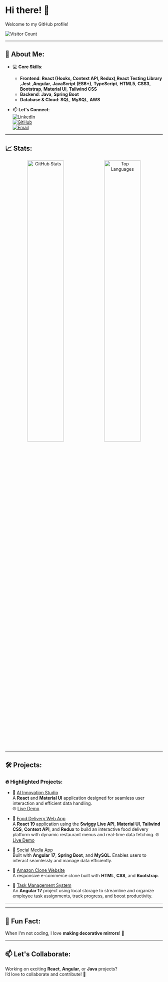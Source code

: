 # Hi there! 👋  
Welcome to my GitHub profile!  

![Visitor Count](https://komarev.com/ghpvc/?username=RutujaTathe&style=flat-square&color=blue)  

---

## 🚀 About Me:
- 💻 **Core Skills**:  
  - **Frontend**: **React (Hooks, Context API, Redux)**,**React Testing Library** ,**Jest** ,**Angular**, **JavaScript (ES6+)**, **TypeScript**, **HTML5**, **CSS3**, **Bootstrap**, **Material UI**, **Tailwind CSS**  
  - **Backend**: **Java**, **Spring Boot**  
  - **Database & Cloud**: **SQL**, **MySQL**, **AWS**  

- 📫 **Let's Connect**:  
  [![LinkedIn](https://img.shields.io/badge/-LinkedIn-blue?style=flat&logo=LinkedIn)](https://www.linkedin.com/in/rutuja-tathe-74328818b/)  
  [![GitHub](https://img.shields.io/badge/-GitHub-black?style=flat&logo=GitHub)](https://github.com/RutujaTathe)  
  [![Email](https://img.shields.io/badge/Email-Me-red?style=flat&logo=Gmail)](mailto:rutujatathe.2211@gmail.com)  

---

## 📈 Stats:
<div align="center">
  <img src="https://github-readme-stats.vercel.app/api?username=RutujaTathe&show_icons=true&theme=radical" alt="GitHub Stats" width="48%" />
  <img src="https://github-readme-stats.vercel.app/api/top-langs/?username=RutujaTathe&layout=compact&theme=radical" alt="Top Languages" width="48%" />
</div>  

---

## 🛠️ Projects:
### 🔥 Highlighted Projects:
- 🎯 [AI Innovation Studio](https://github.com/RutujaTathe/NeutrinoAIStudio)  
  A **React** and **Material UI** application designed for seamless user interaction and efficient data handling.  
  🌐 [Live Demo](https://neutrino-ai-innovation-studio.netlify.app/)  

- 🎯 [Food Delivery Web App](https://github.com/RutujaTathe/Food-Delivery-App)  
  A **React 19** application using the **Swiggy Live API**, **Material UI**, **Tailwind CSS**, **Context API**, and **Redux** to build an interactive food delivery platform with dynamic restaurant menus and real-time data fetching.
 🌐 [Live Demo](https://food-delivery-aap.netlify.app/)  


- 🎯 [Social Media App](https://github.com/RutujaTathe/Social-Media-App)  
  Built with **Angular 17**, **Spring Boot**, and **MySQL**. Enables users to interact seamlessly and manage data efficiently.  

- 🎯 [Amazon Clone Website](https://github.com/RutujaTathe/Amazon_clone)  
  A responsive e-commerce clone built with **HTML**, **CSS**, and **Bootstrap**.  

- 🎯 [Task Management System](https://github.com/RutujaTathe/Task-Management-System)  
  An **Angular 17** project using local storage to streamline and organize employee task assignments, track progress, and boost productivity.  

---



---

## 🎨 Fun Fact:
When I'm not coding, I love **making decorative mirrors**! 🌟  

---

## 📫 Let's Collaborate:
Working on exciting **React**, **Angular**, or **Java** projects?  
I’d love to collaborate and contribute! 🚀  
